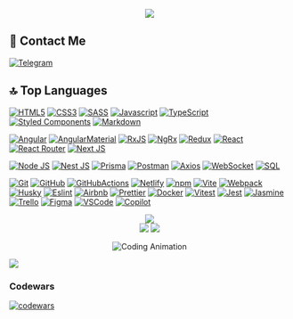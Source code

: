<p align="center">
<img src="https://git-profile-readme-banner.vercel.app/api/python?username=pestler&txt=front-end%20developer%20learning%20in%20RS%20School&bg=beige&fill=gray">
</p>

<h2>📱 Contact Me</h2>

<div align="left" id="contact_badges">
  <a href="https://t.me/pestler" target="_blank">
  <img src="https://img.shields.io/badge/Telegram-26A5E4?style=for-the-badge&logo=telegram&logoColor=white" alt="Telegram"/>
  </a>
</div>

<h2>🔝 Top Languages</h2>

[![HTML5][HTML5]][HTML5-url]
[![CSS3][CSS3]][CSS3-url]
[![SASS][SASS]][SASS-url]
[![Javascript][Javascript]][Javascript-url]
[![TypeScript][TypeScript]][TypeScript-url]
[![Styled Components][Styled Components]][Styled Components-url]
[![Markdown][Markdown]][Markdown-url]

[![Angular][Angular]][Angular-url]
[![AngularMaterial][AngularMaterial]][AngularMaterial-url]
[![RxJS][RxJS]][RxJS-url]
[![NgRx][NgRx]][NgRx-url]
[![Redux][Redux]][Redux-url]
[![React][React]][React-url]
[![React Router][React Router]][React Router-url]
[![Next JS][Next JS]][Next JS-url]

[![Node JS][Node JS]][Node JS-url]
[![Nest JS][Nest JS]][Nest JS-url]
[![Prisma][Prisma]][Prisma-url]
[![Postman][Postman]][Postman-url]
[![Axios][Axios]][Axios-url]
[![WebSocket][WebSocket]][WebSocket-url]
[![SQL][SQL]][SQL-url]

[![Git][Git]][Git-url]
[![GitHub][GitHub]][GitHub-url]
[![GitHubActions][GitHubActions]][GitHubActions-url]
[![Netlify][Netlify]][Netlify-url]
[![npm][npm]][npm-url]
[![Vite][Vite]][Vite-url]
[![Webpack][Webpack]][Webpack-url]
[![Husky][Husky]][Husky-url]
[![Eslint][Eslint]][Eslint-url]
[![Airbnb][Airbnb]][Airbnb-url]
[![Prettier][Prettier]][Prettier-url]
[![Docker][Docker]][Docker-url]
[![Vitest][Vitest]][Vitest-url]
[![Jest][Jest]][Jest-url]
[![Jasmine][Jasmine]][Jasmine-url]
[![Trello][Trello]][Trello-url]
[![Figma][Figma]][Figma-url]
[![VSCode][VSCode]][VSCode-url]
[![Copilot][Copilot]][Copilot-url]

<p align="center">
    <img src="https://github-readme-streak-stats.herokuapp.com/?user=pestler&theme=transparent"><br>
    <img src="https://github-readme-stats.vercel.app/api?username=pestler&show_icons=true&theme=default"/>
    <img src="https://github-readme-stats.vercel.app/api/top-langs/?username=pestler&layout=compact&theme=default"/>
</p>

<p align="center">
    <img src="https://media3.giphy.com/media/v1.Y2lkPTc5MGI3NjExeTBvZjhsaXE0NzZ3YmxnOWhndWF0bXR2ODE2aGpzdXdrNzhsenEzMyZlcD12MV9pbnRlcm5hbF9naWZfYnlfaWQmY3Q9Zw/aNqEFrYVnsS52/giphy.webp" alt="Coding Animation">
    
</p>

![](https://komarev.com/ghpvc/?username=pestler&color=red&style=for-the-badge)

### Codewars
[![codewars](https://www.codewars.com/users/rsschool_f70de6a01e7d1393/badges/large)](https://www.codewars.com/users/rsschool_f70de6a01e7d1393/badges/large)

[HTML5]: https://img.shields.io/badge/html5-E34F26.svg?style=for-the-badge&logo=html5&logoColor=white
[HTML5-url]: https://html.com/html5/
[CSS3]: https://img.shields.io/badge/css3-1572B6.svg?style=for-the-badge&logo=css3&logoColor=white
[CSS3-url]: https://developer.mozilla.org/en-US/docs/Web/CSS
[SASS]: https://img.shields.io/badge/sass-CC6699.svg?style=for-the-badge&logo=sass&logoColor=white
[SASS-url]: https://sass-lang.com/
[Javascript]: https://img.shields.io/badge/javascript-F7DF1E?style=for-the-badge&logo=javascript&logoColor=white
[Javascript-url]: https://developer.mozilla.org/en-US/docs/Web/JavaScript
[TypeScript]: https://img.shields.io/badge/TypeScript-3178C6.svg?style=for-the-badge&logo=typescript&logoColor=white
[TypeScript-url]: https://www.typescriptlang.org
[Styled Components]: https://img.shields.io/badge/styled--components-DB7093.svg?style=for-the-badge&logo=styled-components&logoColor=white
[Styled Components-url]: https://styled-components.com/
[Markdown]: https://img.shields.io/badge/markdown-000000.svg?style=for-the-badge&logo=markdown&logoColor=white
[Markdown-url]: https://www.markdownguide.org/
[Angular]: https://img.shields.io/badge/angular-C2185B.svg?style=for-the-badge&logo=angular&logoColor=white
[Angular-url]: https://angular.dev/
[AngularMaterial]: https://img.shields.io/badge/angular_material-009688.svg?style=for-the-badge&logo=angular-material&logoColor=white
[AngularMaterial-url]: https://material.angular.io/
[RxJS]: https://img.shields.io/badge/RxJS-B7178C.svg?style=for-the-badge&logo=reactivex&logoColor=white
[RxJS-url]: https://rxjs.dev/
[NgRx]: https://img.shields.io/badge/ngrx-BA2BD2.svg?style=for-the-badge&logo=ngrx&logoColor=white
[NgRx-url]: https://ngrx.io/
[Redux]: https://img.shields.io/badge/redux-764ABC.svg?style=for-the-badge&logo=redux&logoColor=white
[Redux-url]: https://redux.js.org/
[React]: https://img.shields.io/badge/react-61DAFB.svg?style=for-the-badge&logo=react&logoColor=white
[React-url]: https://reactjs.org/
[React Router]: https://img.shields.io/badge/react_router-CA4245.svg?style=for-the-badge&logo=react-router&logoColor=white
[React Router-url]: https://reactrouter.com/
[Next JS]: https://img.shields.io/badge/next.js-000000.svg?style=for-the-badge&logo=nextdotjs&logoColor=white
[Next JS-url]: https://nextjs.org/
[Node JS]: https://img.shields.io/badge/node.js-339933.svg?style=for-the-badge&logo=nodedotjs&logoColor=white
[Node JS-url]: https://nodejs.org/
[Nest JS]: https://img.shields.io/badge/nestjs-E0234E.svg?style=for-the-badge&logo=nestjs&logoColor=white
[Nest JS-url]: https://nestjs.com/
[Prisma]: https://img.shields.io/badge/prisma-2D3748.svg?style=for-the-badge&logo=prisma&logoColor=white
[Prisma-url]: https://www.prisma.io/
[Postman]: https://img.shields.io/badge/postman-FF6C37.svg?style=for-the-badge&logo=postman&logoColor=white
[Postman-url]: https://www.postman.com/
[Axios]: https://img.shields.io/badge/axios-5A29E4.svg?style=for-the-badge&logo=axios&logoColor=white
[Axios-url]: https://axios-http.com/
[WebSocket]: https://img.shields.io/badge/websocket-010101.svg?style=for-the-badge&logo=websocket&logoColor=white
[WebSocket-url]: https://developer.mozilla.org/en-US/docs/Web/API/WebSockets_API
[SQL]: https://img.shields.io/badge/SQL-4169E1?style=for-the-badge&logo=postgresql&logoColor=white
[SQL-url]: https://www.w3schools.com/sql/
[Git]: https://img.shields.io/badge/git-F05032.svg?style=for-the-badge&logo=git&logoColor=white
[Git-url]: https://git-scm.com/
[GitHub]: https://img.shields.io/badge/github-181717.svg?style=for-the-badge&logo=github&logoColor=white
[GitHub-url]: https://github.com/
[GitHubActions]: https://img.shields.io/badge/github_actions-2088FF.svg?style=for-the-badge&logo=github-actions&logoColor=white
[GitHubActions-url]: https://github.com/features/actions
[Netlify]: https://img.shields.io/badge/netlify-00C7B7.svg?style=for-the-badge&logo=netlify&logoColor=white
[Netlify-url]: https://www.netlify.com/
[npm]: https://img.shields.io/badge/npm-CB3837.svg?style=for-the-badge&logo=npm&logoColor=white
[npm-url]: https://www.npmjs.com/
[Vite]: https://img.shields.io/badge/vite-646CFF.svg?style=for-the-badge&logo=vite&logoColor=white
[Vite-url]: https://vitejs.dev/
[Webpack]: https://img.shields.io/badge/webpack-8DD6F9.svg?style=for-the-badge&logo=webpack&logoColor=white
[Webpack-url]: https://webpack.js.org/
[Husky]: https://img.shields.io/badge/husky-000000.svg?style=for-the-badge&logo=husky&logoColor=white
[Husky-url]: https://typicode.github.io/husky/
[Eslint]: https://img.shields.io/badge/eslint-4B32C3.svg?style=for-the-badge&logo=eslint&logoColor=white
[Eslint-url]: https://eslint.org/
[Airbnb]: https://img.shields.io/badge/airbnb-FF5A5F.svg?style=for-the-badge&logo=airbnb&logoColor=white
[Airbnb-url]: https://airbnb.io/javascript/
[Prettier]: https://img.shields.io/badge/prettier-F7B93E.svg?style=for-the-badge&logo=prettier&logoColor=white
[Prettier-url]: https://prettier.io/
[Docker]: https://img.shields.io/badge/docker-2496ED.svg?style=for-the-badge&logo=docker&logoColor=white
[Docker-url]: https://www.docker.com/
[Vitest]: https://img.shields.io/badge/vitest-6E9F18.svg?style=for-the-badge&logo=vitest&logoColor=white
[Vitest-url]: https://vitest.dev/
[Jest]: https://img.shields.io/badge/jest-C21325.svg?style=for-the-badge&logo=jest&logoColor=white
[Jest-url]: https://jestjs.io/
[Jasmine]: https://img.shields.io/badge/jasmine-8A4182.svg?style=for-the-badge&logo=jasmine&logoColor=white
[Jasmine-url]: https://jasmine.github.io/
[Trello]: https://img.shields.io/badge/trello-0079BF.svg?style=for-the-badge&logo=trello&logoColor=white
[Trello-url]: https://trello.com/
[Figma]: https://img.shields.io/badge/figma-F24E1E.svg?style=for-the-badge&logo=figma&logoColor=white
[Figma-url]: https://www.figma.com/
[VSCode]: https://img.shields.io/badge/visual_studio_code-007ACC.svg?style=for-the-badge&logo=visual-studio-code&logoColor=white
[VSCode-url]: https://code.visualstudio.com/
[Copilot]: https://img.shields.io/badge/copilot-000000.svg?style=for-the-badge&logo=github&logoColor=white
[Copilot-url]: https://github.com/features/copilot
